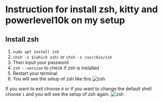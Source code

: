 # Instruction for install zsh, kitty and powerlevel10k on my setup

## Install zsh
1. `sudo apt install zsh`
2. `chsh -s $(which zsh)` or `chsh -s /usr/bin/zsh`
3. Then input your password
4. `zsh --version` to check if zsh is installed
5. Restart your terminal
6. You will see the setup of zsh like this
![zsh](https://www.tecmint.com/wp-content/uploads/2020/10/New-User-Zsh-Setup.png)

If you want to exit choose `0` or if you want to change the default shell choose `1` and you will see the setup of zsh again.
![zsh](https://www.tecmint.com/wp-content/uploads/2020/10/Zsh-Main-Menu.png)
